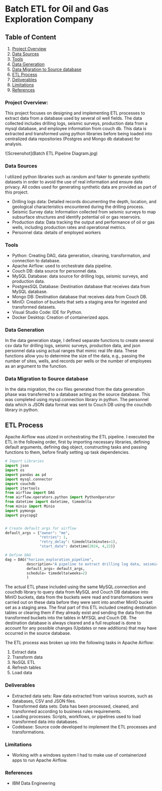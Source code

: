 # Batch ETL for Oil and Gas Exploration Company

## Table of Content
1. [Project Overview](#project-overview)
2. [Data Sources](#data-sources)
3. [Tools](#tools)
4. [Data Generation](#data-generation)
5. [Data Migration to Source database](#data-migration-to-source-database)
6. [ETL Process](#etl-process)
7. [Deliverables](#deliverables)
8. [Limitations](#limitations)
9. [References](#references)

### Project Overview:
This project focuses on designing and implementing ETL processes to extract data from a database used by several oil well fields. The data collected includes drilling logs, seismic surveys, production data from a mysql database, and employee information from couch db. This data is extracted and transformed using python libraries before being loaded into centralized data repositories (Postgres and Mongo db database) for analysis.

![Screenshot](Batch ETL Pipeline Diagram.jpg)

### Data Sources
I utilized python libraries such as random and faker to generate synthetic datasets in order to avoid the use of real information and ensure data privacy. All codes used for generating synthetic data are provided as part of this project.

- Drilling logs data: Detailed records documenting the depth, location, and geological characteristics encountered during the drilling process.
- Seismic Survey data: Information collected from seismic surveys to map subsurface structures and identify potential oil or gas reservoirs.
- Production data: Data tracking the output and performance of oil or gas wells, including production rates and operational metrics.
- Personnel data: details of employed workers

### Tools
- Python: Creating DAG, data generation, cleaning, transformation, and connection to database.
- Apache Airflow: used to orchestrate data pipeline.
- Couch DB: data source for personnel data.
- MySQL Database: data source for drilling logs, seismic surveys, and production data.
- PostgresSQL Database: Destination database that receives data from MySQL database.
- Mongo DB: Destination database that receives data from Couch DB.
- MinIO: Creation of buckets that sets a staging area for ingested and transformed datasets.
- Visual Studio Code: IDE for Python.
- Docker Desktop: Creation of containerized apps.

### Data Generation
In the data generation stage, I defined separate functions to create several csv data for drilling logs, seismic surveys, production data, and json personnel data using actual ranges that mimic real life data. These functions allow you to determine the size of the data, e.g., passing the number of sites, wells, and records per wells or the number of employees as an argument to the function.

### Data Migration to Source database
In the data migration, the csv files generated from the data generation phase was transferred to a database acting as the source database. This was completed using mysql.connection library in python. The personnel data which is JSON data format was sent to Couch DB using the couchdb library in python.

## ETL Process
Apache Airflow was utized in orchestrating the ETL pipeline. I executed the ETL in the following order, first by importing necessary libraries, defining default arguments, defining dag object, constructing tasks and passing functions to them, before finally setting up task dependencies.

```Python
# Import Libraries
import json
import os
import pandas as pd
import mysql.connector
import couchdb
import itertools
from airflow import DAG
from airflow.operators.python import PythonOperator
from datetime import datetime, timedelta
from minio import Minio
import pymongo
import psycopg2


# Create default args for airflow
default_args = {"owner": "me",
                "retries": 1,
                "retry_delay": timedelta(minutes=1),
                "start_date": datetime(2024, 4,22)}

# Define DAG
dag = DAG("horizon_exploration_pipeline",
          description="A pipeline to extract drilling log data, seismic survey data, production data, & personnel info",
          default_args= default_args,
          schedule= timedelta(weeks=2)
          )
```

The actual ETL phase included using the same MySQL.connection and couchdb library to query data from MySQL and Couch DB database into MinIO buckets, data from the buckets were read and transformations were carried out on these data before they were sent into another MinIO bucket set as a staging area. The final part of this ETL included creating destination tables or clearing them if they already exist and sending the data from the transformed buckets into the tables in MYSQL and Couch DB. The destination database is always cleared and a full reupload is done to account for any possible changes (Updates or new additions) that may have occurred in the source database.

The ETL process was broken up into the following tasks in Apache Airflow:
1. Extract data
2. Transform data
3. NoSQL ETL
4. Refresh tables
5. Load data

### Deliverables
- Extracted data sets: Raw data extracted from various sources, such as databases, CSV and JSON files.
- Transformed data sets: Data has been processed, cleaned, and transformed according to business rules requirements.
- Loading processes: Scripts, workflows, or pipelines used to load transformed data into databases.
- Codebase: Source code developed to implement the ETL processes and transformations.

### Limitations
- Working with a windows system I had to make use of containerized apps to run Apache Airflow.

### References
- IBM Data Engineering
